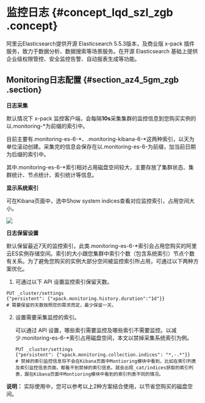 # 监控日志 {#concept_lqd_szl_zgb .concept}

阿里云Elasticsearch提供开源 Elasticsearch 5.5.3版本，及商业版 x-pack 插件服务，致力于数据分析、数据搜索等场景服务。在开源 Elasticsearch 基础上提供企业级权限管控、安全监控告警、自动报表生成等功能。

## Monitoring日志配置 {#section_az4_5gm_zgb .section}

**日志采集**

默认情况下 x-pack 监控客户端，会每隔**10s**采集集群的监控信息到您购买实例的以.monitoring-\*为前缀的索引中。

目前主要有.monitoring-es-6-\*、.monitoring-kibana-6-\*这两种索引，以天为单位滚动创建。采集完的信息会保存在以.monitoring-es-6-为前缀，加当前日期为后缀的索引中。

其中.monitoring-es-6-\*索引相对占用磁盘空间较大，主要存放了集群状态、集群统计、节点统计、索引统计等信息。

**显示系统索引**

可在Kibana页面中，选中Show system indices查看对应监控索引，占用空间大小。

![](http://static-aliyun-doc.oss-cn-hangzhou.aliyuncs.com/assets/img/134323/155305118340012_zh-CN.png)

**日志保留设置**

默认保留最近7天的监控索引，此类.monitoring-es-6-\*索引会占用您购买的阿里云ES实例存储空间。索引的大小跟您集群中索引个数（包含系统索引）节点个数有关系。为了避免您购买的实例大部分空间被监控索引所占用，可通过以下两种方案优化。

1.  可通过以下 API 设置监控索引保留天数。

```
PUT _cluster/settings
{"persistent": {"xpack.monitoring.history.duration":"1d"}}
# 需要保留的天数按照您的需求而定，最少保留一天。
```

2.  设置需要采集监控的索引。

    可以通过 API 设置，哪些索引需要监控及哪些索引不需要监控。以减少.monitoring-es-6-\*索引占用磁盘空间，本文以禁掉采集系统索引为例。

    ```
    PUT _cluster/settings
    {"persistent": {"xpack.monitoring.collection.indices": "*,-.*"}}
    # 禁掉的索引监控信息将不会在Kibana页面中Montioring模块中看到，比如在索引列表及索引监控信息页面，都看不到禁掉的索引信息。就会出现_cat/indices获取的索引列表，跟在Kibana页面中Montioring模块中看到的索引列表不同的情况。
    ```


**说明：** 实际使用中，您可以参考以上2种方案结合使用，以节省您购买的磁盘空间。

